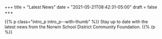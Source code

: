 +++
title = "Latest News"
date  = "2021-05-21T08:42:31-05:00"
draft = false
+++

{{% p class="intro_p intro_p--with-thumb" %}}
Stay up to date with the latest news from the Norwin School District Community Foundation.
{{% /p %}}
